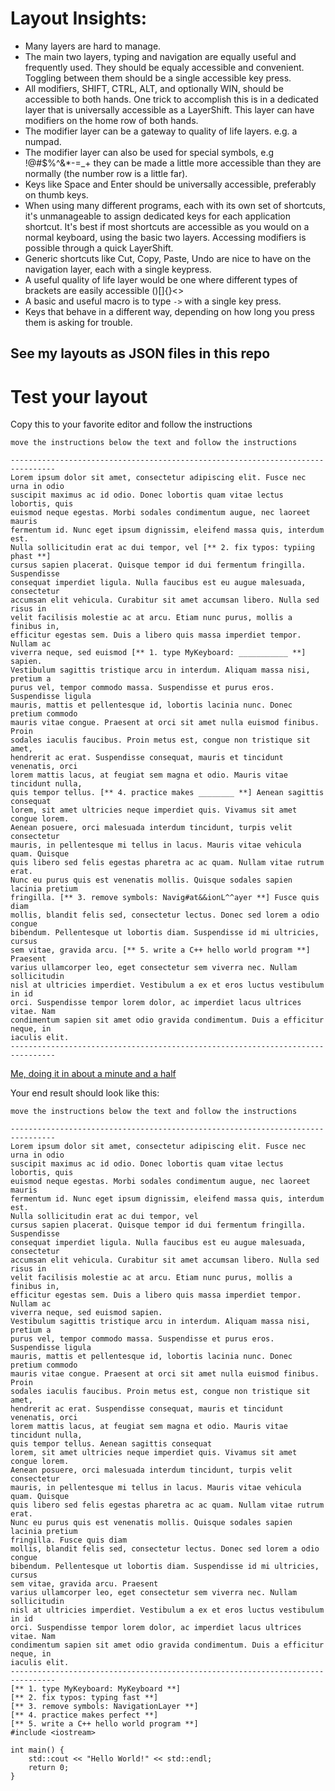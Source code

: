 # Layout Insights:

- Many layers are hard to manage.
- The main two layers, typing and navigation are equally useful and frequently used. They should be equaly accessible and convenient. Toggling between them should be a single accessible key press.
- All modifiers, SHIFT, CTRL, ALT, and optionally WIN, should be accessible to both hands. One trick to accomplish this is in a dedicated layer that is universally accessible as a LayerShift. This layer can have modifiers on the home row of both hands.
- The modifier layer can be a gateway to quality of life layers. e.g. a numpad.
- The modifier layer can also be used for special symbols, e.g !@#$%^&*-=_+ they can be made a little more accessible than they are normally (the number row is a little far).
- Keys like Space and Enter should be universally accessible, preferably on thumb keys.
- When using many different programs, each with its own set of shortcuts, it's unmanageable to assign dedicated keys for each application shortcut.
  It's best if most shortcuts are accessible as you would on a normal keyboard, using the basic two layers. Accessing modifiers is possible through a quick LayerShift.
- Generic shortcuts like Cut, Copy, Paste, Undo are nice to have on the navigation layer, each with a single keypress.
- A useful quality of life layer would be one where different types of brackets are easily accessible ()[]{}<>
- A basic and useful macro is to type `->` with a single key press.
- Keys that behave in a different way, depending on how long you press them is asking for trouble.


## See my layouts as JSON files in this repo

# Test your layout

Copy this to your favorite editor and follow the instructions
```
move the instructions below the text and follow the instructions

--------------------------------------------------------------------------------
Lorem ipsum dolor sit amet, consectetur adipiscing elit. Fusce nec urna in odio 
suscipit maximus ac id odio. Donec lobortis quam vitae lectus lobortis, quis 
euismod neque egestas. Morbi sodales condimentum augue, nec laoreet mauris 
fermentum id. Nunc eget ipsum dignissim, eleifend massa quis, interdum est. 
Nulla sollicitudin erat ac dui tempor, vel [** 2. fix typos: typiing phast **] 
cursus sapien placerat. Quisque tempor id dui fermentum fringilla. Suspendisse 
consequat imperdiet ligula. Nulla faucibus est eu augue malesuada, consectetur 
accumsan elit vehicula. Curabitur sit amet accumsan libero. Nulla sed risus in 
velit facilisis molestie ac at arcu. Etiam nunc purus, mollis a finibus in, 
efficitur egestas sem. Duis a libero quis massa imperdiet tempor. Nullam ac 
viverra neque, sed euismod [** 1. type MyKeyboard: ___________ **] sapien. 
Vestibulum sagittis tristique arcu in interdum. Aliquam massa nisi, pretium a 
purus vel, tempor commodo massa. Suspendisse et purus eros. Suspendisse ligula 
mauris, mattis et pellentesque id, lobortis lacinia nunc. Donec pretium commodo 
mauris vitae congue. Praesent at orci sit amet nulla euismod finibus. Proin 
sodales iaculis faucibus. Proin metus est, congue non tristique sit amet, 
hendrerit ac erat. Suspendisse consequat, mauris et tincidunt venenatis, orci 
lorem mattis lacus, at feugiat sem magna et odio. Mauris vitae tincidunt nulla, 
quis tempor tellus. [** 4. practice makes ________ **] Aenean sagittis consequat 
lorem, sit amet ultricies neque imperdiet quis. Vivamus sit amet congue lorem. 
Aenean posuere, orci malesuada interdum tincidunt, turpis velit consectetur 
mauris, in pellentesque mi tellus in lacus. Mauris vitae vehicula quam. Quisque 
quis libero sed felis egestas pharetra ac ac quam. Nullam vitae rutrum erat. 
Nunc eu purus quis est venenatis mollis. Quisque sodales sapien lacinia pretium 
fringilla. [** 3. remove symbols: Navig#at&&ionL^^ayer **] Fusce quis diam 
mollis, blandit felis sed, consectetur lectus. Donec sed lorem a odio congue 
bibendum. Pellentesque ut lobortis diam. Suspendisse id mi ultricies, cursus 
sem vitae, gravida arcu. [** 5. write a C++ hello world program **] Praesent 
varius ullamcorper leo, eget consectetur sem viverra nec. Nullam sollicitudin 
nisl at ultricies imperdiet. Vestibulum a ex et eros luctus vestibulum in id 
orci. Suspendisse tempor lorem dolor, ac imperdiet lacus ultrices vitae. Nam 
condimentum sapien sit amet odio gravida condimentum. Duis a efficitur neque, in 
iaculis elit. 
--------------------------------------------------------------------------------

```
[Me, doing it in about a minute and a half](https://www.reddit.com/r/DygmaLab/comments/1ffpgew/after_less_than_a_month_with_a_defy_it_looks_like/?utm_source=share&utm_medium=web3x&utm_name=web3xcss&utm_term=1&utm_content=share_button)

Your end result should look like this:
```
move the instructions below the text and follow the instructions

--------------------------------------------------------------------------------
Lorem ipsum dolor sit amet, consectetur adipiscing elit. Fusce nec urna in odio 
suscipit maximus ac id odio. Donec lobortis quam vitae lectus lobortis, quis 
euismod neque egestas. Morbi sodales condimentum augue, nec laoreet mauris 
fermentum id. Nunc eget ipsum dignissim, eleifend massa quis, interdum est. 
Nulla sollicitudin erat ac dui tempor, vel 
cursus sapien placerat. Quisque tempor id dui fermentum fringilla. Suspendisse 
consequat imperdiet ligula. Nulla faucibus est eu augue malesuada, consectetur 
accumsan elit vehicula. Curabitur sit amet accumsan libero. Nulla sed risus in 
velit facilisis molestie ac at arcu. Etiam nunc purus, mollis a finibus in, 
efficitur egestas sem. Duis a libero quis massa imperdiet tempor. Nullam ac 
viverra neque, sed euismod sapien. 
Vestibulum sagittis tristique arcu in interdum. Aliquam massa nisi, pretium a 
purus vel, tempor commodo massa. Suspendisse et purus eros. Suspendisse ligula 
mauris, mattis et pellentesque id, lobortis lacinia nunc. Donec pretium commodo 
mauris vitae congue. Praesent at orci sit amet nulla euismod finibus. Proin 
sodales iaculis faucibus. Proin metus est, congue non tristique sit amet, 
hendrerit ac erat. Suspendisse consequat, mauris et tincidunt venenatis, orci 
lorem mattis lacus, at feugiat sem magna et odio. Mauris vitae tincidunt nulla, 
quis tempor tellus. Aenean sagittis consequat 
lorem, sit amet ultricies neque imperdiet quis. Vivamus sit amet congue lorem. 
Aenean posuere, orci malesuada interdum tincidunt, turpis velit consectetur 
mauris, in pellentesque mi tellus in lacus. Mauris vitae vehicula quam. Quisque 
quis libero sed felis egestas pharetra ac ac quam. Nullam vitae rutrum erat. 
Nunc eu purus quis est venenatis mollis. Quisque sodales sapien lacinia pretium 
fringilla. Fusce quis diam 
mollis, blandit felis sed, consectetur lectus. Donec sed lorem a odio congue 
bibendum. Pellentesque ut lobortis diam. Suspendisse id mi ultricies, cursus 
sem vitae, gravida arcu. Praesent 
varius ullamcorper leo, eget consectetur sem viverra nec. Nullam sollicitudin 
nisl at ultricies imperdiet. Vestibulum a ex et eros luctus vestibulum in id 
orci. Suspendisse tempor lorem dolor, ac imperdiet lacus ultrices vitae. Nam 
condimentum sapien sit amet odio gravida condimentum. Duis a efficitur neque, in 
iaculis elit. 
--------------------------------------------------------------------------------
[** 1. type MyKeyboard: MyKeyboard **] 
[** 2. fix typos: typing fast **] 
[** 3. remove symbols: NavigationLayer **] 
[** 4. practice makes perfect **] 
[** 5. write a C++ hello world program **] 
#include <iostream>

int main() {
	std::cout << "Hello World!" << std::endl;
	return 0;
}
```


